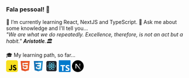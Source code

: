 ### Fala pessoal! 👋

🌱 I’m currently learning React, NextJS and TypeScript.
💬 Ask me about some knowledge and I'll tell you...  
   *"We are what we do repeatedly. Excellence, therefore, is not an act but a habit." **Aristotle**.:classical_building:*  
   

:mortar_board: My learning path, so far...   
<img alt="JavaScript" src="./assets/javascript_logo.svg" title="JavaScript" width="32px"> <img alt="HTML" src="./assets/html_logo.svg"  title="HTML" width="32px"> <img alt="CSS" src="./assets/css_logo.svg"  title="CSS" width="32px"> <img alt="React" src="./assets/react_logo.svg"  title="React" width="32px"> <img alt="TypeScript" src="./assets/typescript_logo.svg" title="TypeScript" width="32px"> <img alt="Next.js" src="./assets/next_logo.svg" title="Next.Js" width="32px">
